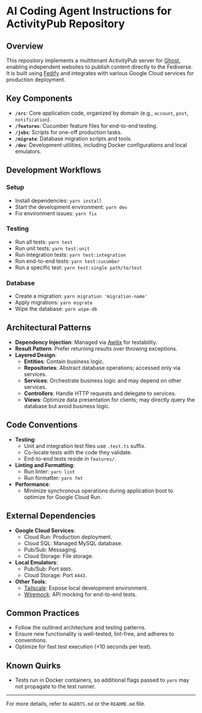 # AI Coding Agent Instructions for ActivityPub Repository

## Overview
This repository implements a multitenant ActivityPub server for [Ghost](https://ghost.org/), enabling independent websites to publish content directly to the Fediverse. It is built using [Fedify](https://fedify.dev/) and integrates with various Google Cloud services for production deployment.

## Key Components
- **`/src`**: Core application code, organized by domain (e.g., `account`, `post`, `notification`).
- **`/features`**: Cucumber feature files for end-to-end testing.
- **`/jobs`**: Scripts for one-off production tasks.
- **`/migrate`**: Database migration scripts and tools.
- **`/dev`**: Development utilities, including Docker configurations and local emulators.

## Development Workflows
### Setup
- Install dependencies: `yarn install`
- Start the development environment: `yarn dev`
- Fix environment issues: `yarn fix`

### Testing
- Run all tests: `yarn test`
- Run unit tests: `yarn test:unit`
- Run integration tests: `yarn test:integration`
- Run end-to-end tests: `yarn test:cucumber`
- Run a specific test: `yarn test:single path/to/test`

### Database
- Create a migration: `yarn migration 'migration-name'`
- Apply migrations: `yarn migrate`
- Wipe the database: `yarn wipe-db`

## Architectural Patterns
- **Dependency Injection**: Managed via [Awilix](https://github.com/jeffijoe/awilix) for testability.
- **Result Pattern**: Prefer returning results over throwing exceptions.
- **Layered Design**:
  - **Entities**: Contain business logic.
  - **Repositories**: Abstract database operations; accessed only via services.
  - **Services**: Orchestrate business logic and may depend on other services.
  - **Controllers**: Handle HTTP requests and delegate to services.
  - **Views**: Optimize data presentation for clients; may directly query the database but avoid business logic.

## Code Conventions
- **Testing**:
  - Unit and integration test files use `.test.ts` suffix.
  - Co-locate tests with the code they validate.
  - End-to-end tests reside in `features/`.
- **Linting and Formatting**:
  - Run linter: `yarn lint`
  - Run formatter: `yarn fmt`
- **Performance**:
  - Minimize synchronous operations during application boot to optimize for Google Cloud Run.

## External Dependencies
- **Google Cloud Services**:
  - Cloud Run: Production deployment.
  - Cloud SQL: Managed MySQL database.
  - Pub/Sub: Messaging.
  - Cloud Storage: File storage.
- **Local Emulators**:
  - Pub/Sub: Port `8085`.
  - Cloud Storage: Port `4443`.
- **Other Tools**:
  - [Tailscale](https://tailscale.com): Expose local development environment.
  - [Wiremock](https://wiremock.org): API mocking for end-to-end tests.

## Common Practices
- Follow the outlined architecture and testing patterns.
- Ensure new functionality is well-tested, lint-free, and adheres to conventions.
- Optimize for fast test execution (<10 seconds per test).

## Known Quirks
- Tests run in Docker containers, so additional flags passed to `yarn` may not propagate to the test runner.

---

For more details, refer to `AGENTS.md` or the `README.md` file.
